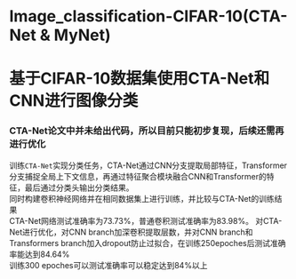 # Image_classification-CIFAR-10(CTA-Net & MyNet)
# 基于CIFAR-10数据集使用CTA-Net和CNN进行图像分类
### CTA-Net论文中并未给出代码，所以目前只能初步复现，后续还需再进行优化 </br>
训练```CTA-Net```实现分类任务，CTA-Net通过CNN分支提取局部特征，Transformer分支捕捉全局上下文信息，再通过特征聚合模块融合CNN和Transformer的特征，最后通过分类头输出分类结果。</br>
同时构建卷积神经网络并在相同数据集上进行训练，并比较与CTA-Net的训练结果</br>
CTA-Net网络测试准确率为73.73%，普通卷积测试准确率为83.98%。
对CTA-Net进行优化，对CNN branch加深卷积提取层数，并对CNN branch和Transformers branch加入dropout防止过拟合，在训练250epoches后测试准确率能达到84.64%</br>
训练300 epoches可以测试准确率可以稳定达到84%以上
